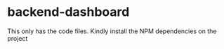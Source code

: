 # backend-dashboard
This only has the code files. Kindly install the NPM dependencies on the project
